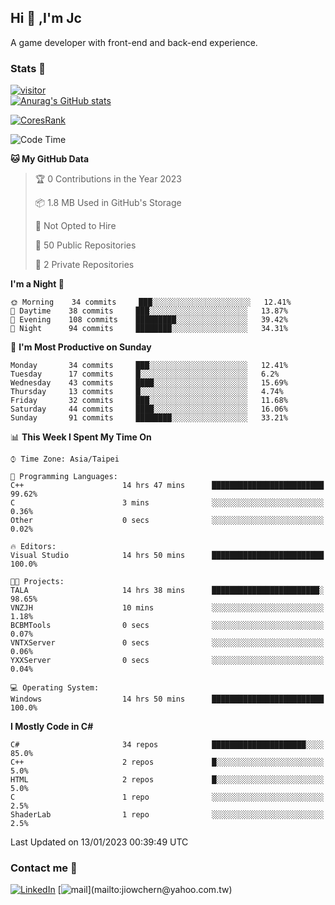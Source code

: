 ## Hi 👋 ,I'm Jc  

A game developer with front-end and back-end experience.  

### Stats  📝
[![visitor](https://visitor-badge.glitch.me/badge?page_id=jiowchern.jiowchern&style=flat-square&color=0088cc)](https://visitor-badge.glitch.me/badge?page_id=jiowchern.jiowchern&style=flat-square&color=0088cc)  
[![Anurag's GitHub stats](https://github-readme-stats.vercel.app/api?username=jiowchern&count_private=true&&show_icons=true)](https://github.com/anuraghazra/github-readme-stats)  
<!-- [![trophy](https://github-profile-trophy.vercel.app/?username=jiowchern)](https://github.com/ryo-ma/github-profile-trophy)   -->
[![CoresRank](https://cr-ss-service.azurewebsites.net/api/ScreenShot?widget=summary&username=jiowchern)](https://cr-ss-service.azurewebsites.net/api/ScreenShot?widget=summary&username=jiowchern)


<!--START_SECTION:waka-->
![Code Time](http://img.shields.io/badge/Code%20Time-866%20hrs%2038%20mins-blue)

**🐱 My GitHub Data** 

> 🏆 0 Contributions in the Year 2023
 > 
> 📦 1.8 MB Used in GitHub's Storage 
 > 
> 🚫 Not Opted to Hire
 > 
> 📜 50 Public Repositories 
 > 
> 🔑 2 Private Repositories  
 > 
**I'm a Night 🦉** 

```text
🌞 Morning    34 commits     ███░░░░░░░░░░░░░░░░░░░░░░   12.41% 
🌆 Daytime    38 commits     ███░░░░░░░░░░░░░░░░░░░░░░   13.87% 
🌃 Evening    108 commits    █████████░░░░░░░░░░░░░░░░   39.42% 
🌙 Night      94 commits     ████████░░░░░░░░░░░░░░░░░   34.31%

```
📅 **I'm Most Productive on Sunday** 

```text
Monday       34 commits     ███░░░░░░░░░░░░░░░░░░░░░░   12.41% 
Tuesday      17 commits     █░░░░░░░░░░░░░░░░░░░░░░░░   6.2% 
Wednesday    43 commits     ████░░░░░░░░░░░░░░░░░░░░░   15.69% 
Thursday     13 commits     █░░░░░░░░░░░░░░░░░░░░░░░░   4.74% 
Friday       32 commits     ███░░░░░░░░░░░░░░░░░░░░░░   11.68% 
Saturday     44 commits     ████░░░░░░░░░░░░░░░░░░░░░   16.06% 
Sunday       91 commits     ████████░░░░░░░░░░░░░░░░░   33.21%

```


📊 **This Week I Spent My Time On** 

```text
⌚︎ Time Zone: Asia/Taipei

💬 Programming Languages: 
C++                      14 hrs 47 mins      █████████████████████████   99.62% 
C                        3 mins              ░░░░░░░░░░░░░░░░░░░░░░░░░   0.36% 
Other                    0 secs              ░░░░░░░░░░░░░░░░░░░░░░░░░   0.02%

🔥 Editors: 
Visual Studio            14 hrs 50 mins      █████████████████████████   100.0%

🐱‍💻 Projects: 
TALA                     14 hrs 38 mins      ████████████████████████░   98.65% 
VNZJH                    10 mins             ░░░░░░░░░░░░░░░░░░░░░░░░░   1.18% 
BCBMTools                0 secs              ░░░░░░░░░░░░░░░░░░░░░░░░░   0.07% 
VNTXServer               0 secs              ░░░░░░░░░░░░░░░░░░░░░░░░░   0.06% 
YXXServer                0 secs              ░░░░░░░░░░░░░░░░░░░░░░░░░   0.04%

💻 Operating System: 
Windows                  14 hrs 50 mins      █████████████████████████   100.0%

```

**I Mostly Code in C#** 

```text
C#                       34 repos            █████████████████████░░░░   85.0% 
C++                      2 repos             █░░░░░░░░░░░░░░░░░░░░░░░░   5.0% 
HTML                     2 repos             █░░░░░░░░░░░░░░░░░░░░░░░░   5.0% 
C                        1 repo              ░░░░░░░░░░░░░░░░░░░░░░░░░   2.5% 
ShaderLab                1 repo              ░░░░░░░░░░░░░░░░░░░░░░░░░   2.5%

```



 Last Updated on 13/01/2023 00:39:49 UTC
<!--END_SECTION:waka-->



### Contact me 💬
[![LinkedIn](https://img.shields.io/badge/-JiowchernChen-0077B5?style==flat-square&logo=LinkedIn&logoColor=white)](https://www.linkedin.com/in/jiowchern-chen-4aaa90b7/) [![mail](https://img.shields.io/badge/-jiowchern%40yahoo.com.tw-blueviolet?style=flat-square&logo=yahoo!)](mailto:jiowchern@yahoo.com.tw)    

<!-- [![Linkedin Badge](https://img.shields.io/badge/-LinkedIn-blue?style=flat-square&logo=Linkedin&logoColor=white&link=https://www.linkedin.com/in/jiowchern-chen-4aaa90b7/)](https://www.linkedin.com/in/jiowchern-chen-4aaa90b7/) -->


<!--
**jiowchern/jiowchern** is a ✨ _special_ ✨ repository because its `README.md` (this file) appears on your GitHub profile.

Here are some ideas to get you started:

- 🔭 I’m currently working on ...
- 🌱 I’m currently learning ...
- 👯 I’m looking to collaborate on ...
- 🤔 I’m looking for help with ...
- 💬 Ask me about ...
- 📫 How to reach me: ...
- 😄 Pronouns: ...
- ⚡ Fun fact: ...
-->
